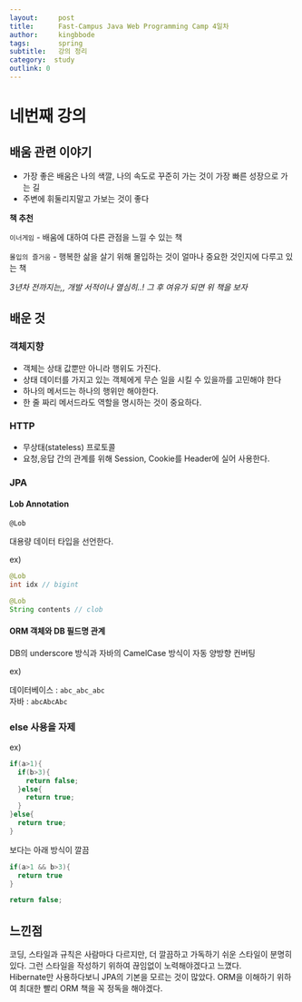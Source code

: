 ```yaml
---
layout:     post
title:      Fast-Campus Java Web Programming Camp 4일차
author:     kingbbode
tags:       spring
subtitle:   강의 정리
category:  study
outlink: 0
---
```


네번째 강의
===========

배움 관련 이야기
----------------

-	가장 좋은 배움은 나의 색깔, 나의 속도로 꾸준히 가는 것이 가장 빠른 성장으로 가는 길
-	주변에 휘둘리지말고 가보는 것이 좋다

**책 추천**

`이너게임` - 배움에 대하여 다른 관점을 느낄 수 있는 책

`몰입의 즐거움` - 행복한 삶을 살기 위해 몰입하는 것이 얼마나 중요한 것인지에 다루고 있는 책

*3년차 전까지는,, 개발 서적이나 열심히..! 그 후 여유가 되면 위 책을 보자*

배운 것
-------

### 객체지향

-	객체는 상태 값뿐만 아니라 행위도 가진다.
-	상태 데이터를 가지고 있는 객체에게 무슨 일을 시킬 수 있을까를 고민해야 한다
-	하나의 메서드는 하나의 행위만 해야한다.
-	한 줄 짜리 메서드라도 역할을 명시하는 것이 중요하다.

### HTTP

-	무상태(stateless) 프로토콜
-	요청,응답 간의 관계를 위해 Session, Cookie를 Header에 실어 사용한다.

### JPA

#### Lob Annotation

`@Lob`

대용량 데이터 타입을 선언한다.

ex)

```java
@Lob
int idx // bigint

@Lob
String contents // clob
```

#### ORM 객체와 DB 필드명 관계

DB의 underscore 방식과 자바의 CamelCase 방식이 자동 양방향 컨버팅

ex)

데이터베이스 : `abc_abc_abc`<br> 자바 : `abcAbcAbc`

### else 사용을 자제

ex)

```java
if(a>1){
  if(b>3){
    return false;
  }else{
    return true;
  }
}else{
  return true;
}
```

보다는 아래 방식이 깔끔

```java
if(a>1 && b>3){
  return true
}

return false;
```

느낀점
------

코딩, 스타일과 규칙은 사람마다 다르지만, 더 깔끔하고 가독하기 쉬운 스타일이 분명히 있다. 그런 스타일을 작성하기 위하여 끊임없이 노력해야겠다고 느꼈다.<br> Hibernate만 사용하다보니 JPA의 기본을 모르는 것이 많았다. ORM을 이해하기 위하여 최대한 빨리 ORM 책을 꼭 정독을 해야겠다.
